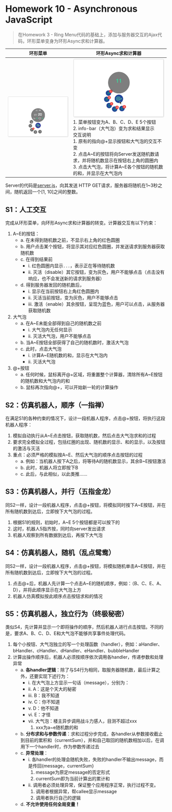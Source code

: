 # Homework 10 - Asynchronous JavaScript

> 在Homework 3 - Ring Menu代码的基础上，添加与服务器交互的Ajax代码，环形菜单变身为环形Async求和计算器。

|环形菜单|环形Async求和计算器|
|-|-|
|![img2](assets/images/2.png)|![img1](assets/images/1.png)1. 菜单按钮变为A、B、C、D、E 5个按钮<br>2. info-bar（大气泡）变为求和结果显示<br>交互说明<br>1. 原有的指向@+显示按钮和大气泡的交互不变<br>2. 点击A~E的按钮将向Server发送随机数请求，并将随机数显示在按钮右上角的圆圈内<br>3. 点击大气泡，将计算A~E各个按钮的随机数的和，并显示在大气泡内

Server的代码是[server.js](server.js)，向其发送 HTTP GET请求，服务器将随机在1~3秒之间，随机返回一个[1, 10]之间的整数。

## S1：人工交互
完成从环形菜单，向环形Async求和计算器的转变。计算器交互有以下约束：

1. A~E的按钮：
    - a. 在未得到随机数之前，不显示右上角的红色圆圈
    - b. 用户点击某个按钮，将显示其对应红色圆圈，并发送请求到服务器获取随机数
    - c. 在得到结果前
        - i. 红色圆圈内显示`...`，表示正在等待随机数
        - ii. 灭活（disable）其它按钮，变为灰色，用户不能够点击（点击没有响应，也不会发送新的请求到服务器）
    - d. 得到服务器发回的随机数后，
        - i. 显示在当前按钮右上角红色圆圈内
        - ii. 灭活当前按钮，变为灰色，用户不能够点击
        - iii. 激活（enable）其余按钮，呈现为蓝色，用户可以点击，从服务器获取随机数
2. 大气泡
    - a. 在A~E未能全部得到自己的随机数之前
        - i. 大气泡内无任何显示
        - ii. 灭活大气泡，用户不能够点击
    - b. 当A~E按钮全部获得了自己的随机数时，激活大气泡
    - c. 此时，点击大气泡
        - i. 计算A~E随机数的和，显示在大气泡内
        - ii. 灭活大气泡
3. @+按钮
    - a. 任何时候，鼠标离开@+区域，将重置整个计算器，清除所有A~E按钮的随机数和大气泡内的和
    - b. 鼠标再次指向@+，可以开始新一轮的计算操作

## S2：仿真机器人，顺序（一指禅）

在满足S1的各种约束的情况下，设计一段机器人程序，点击@+按钮，将执行这段机器人程序：

1. 模拟自动执行从A~E点击按钮，获取随机数，然后点击大气泡求和的过程
2. 要求完全模拟全过程，包括红圈的出现、随机数的显示、和的显示，以及按钮的激活与灭活
3. 重点：必须严格的模拟按A~E、然后大气泡的顺序点击按钮的过程
    - a. 例如：当机器人按下A之后，将等待A的随机数显示，其余B~E按钮激活
    - b. 此时，机器人将立即按下B
    - c. 此后，与此相似，以此类推……

## S3：仿真机器人，并行（五指金龙）

同S2一样，设计一段机器人程序，点击@+按钮，将模拟同时按下A~E按钮，并在所有随机数到达后，立即按下大气泡的过程。

1. 根据S1的规则，初始时，A~E 5个按钮都是可以按下的
2. 这时，机器人5指齐按，同时向server发出请求
3. 机器人观察到所有数据到达后，再按下大气泡

## S4：仿真机器人，随机（乱点鸳鸯）

同S2一样，设计一段机器人程序，点击@+按钮，将模拟随机单击A~E按钮，并在所有随机数到达后，立即按下大气泡的过程。
1. 点击@+后，机器人先计算一个点击A~E的随机顺序，例如：（B、C、E、A、D），并将此顺序显示在大气泡上方
2. 机器人仿真模拟按此顺序点击按钮求和的情况

## S5：仿真机器人，独立行为（终极秘密） 

类似S4，先计算并显示一个即将操作的顺序，然后机器人进行点击按钮。不同的是，要求A、B、C、D、E和大气泡不能够共享事件处理代码。 

1. 每个小按钮、大气泡独立的写一个处理函数（handler），例如：aHandler、bHandler、cHandler、dHandler、eHandler、bubbleHandler
2. 计算出操作顺序后，机器人必须按顺序依次调用各handler，传递参数和处理异常
    - a. **各handler逻辑**：除了与S4行为相同，取服务器随机数，最后计算之外，还要实现下述行为：
        - i. 在大气泡上方显示一句话（message），分别为：
        - ii. A：这是个天大的秘密
        - iii. B：我不知道
        - iv. C：你不知道
        - v. D：他不知道
        - vi. E：才怪
        - vii. 大气泡：楼主异步调用战斗力感人，目测不超过xxx
            1. xxx为a~e随机数的和
    - b. **分布求和与参数传递**：求和过程分步完成，各handler从参数接收截止到目前的累积和（currentSum），并和自己取回的随机数相加以后，在调用下一个handler时，作为参数传递过去
    - c. **异常处理**：
        - i. 各handler的处理会随机失败，失败的handler不输出message，而是传回{message，currentSum}
            1. message为原定message的否定形式
            2. currentSum即为当前计算出的累计和
        - ii. 调用者必须处理异常，保证整个应用程序正常，执行过程不变。
            1. 调用者根据异常，帮callee显示message
            2. 调用者执行自己的逻辑
    - d. **不允许使用任何全局变量！**